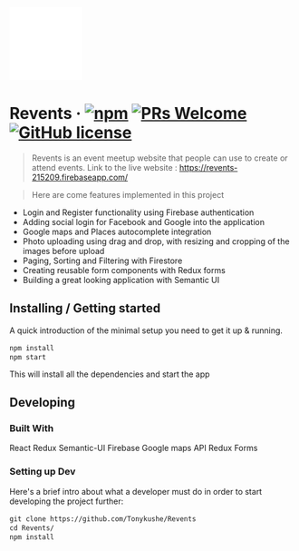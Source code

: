 ![Logo of the project](/public/assets/logo.png)

# Revents &middot; [![npm](https://img.shields.io/npm/v/npm.svg?style=flat-square)](https://www.npmjs.com/package/npm) [![PRs Welcome](https://img.shields.io/badge/PRs-welcome-brightgreen.svg?style=flat-square)](http://makeapullrequest.com) [![GitHub license](https://img.shields.io/badge/license-MIT-blue.svg?style=flat-square)](https://github.com/your/your-project/blob/master/LICENSE)
> Revents is an event meetup website that people can use to create or attend events. 
> Link to the live website : https://revents-215209.firebaseapp.com/

> Here are come features implemented in this project
 - Login and Register functionality using Firebase authentication
 - Adding social login for Facebook and Google into the application
 - Google maps and Places autocomplete integration
 - Photo uploading using drag and drop, with resizing and cropping of the images before upload
 - Paging, Sorting and Filtering with Firestore
 - Creating reusable form components with Redux forms
 - Building a great looking application with Semantic UI

## Installing / Getting started

A quick introduction of the minimal setup you need to get it up &
running.

```shell
npm install
npm start
```

This will install all the dependencies and start the app

## Developing

### Built With
React
Redux 
Semantic-UI
Firebase
Google maps API
Redux Forms



### Setting up Dev

Here's a brief intro about what a developer must do in order to start developing
the project further:

```shell
git clone https://github.com/Tonykushe/Revents
cd Revents/
npm install
```

